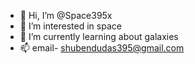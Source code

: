 - 👋 Hi, I’m @Space395x
- 👀 I’m interested in space
- 🌱 I’m currently learning about galaxies
- 📫 email- shubendudas395@gmail.com

<!---
Space395x/Space395x is a ✨ special ✨ repository because its `README.md` (this file) appears on your GitHub profile.
You can click the Preview link to take a look at your changes.
--->
